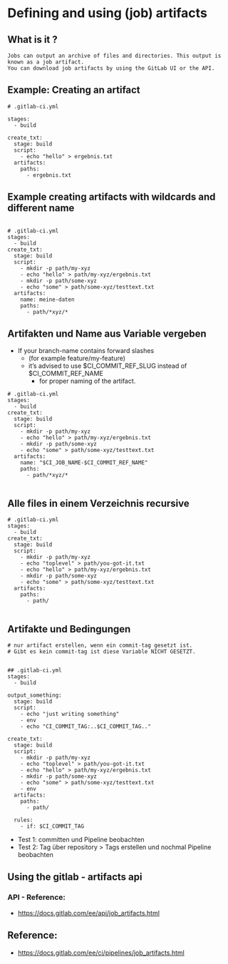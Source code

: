 # Defining and using (job) artifacts 

## What is it ? 

```
Jobs can output an archive of files and directories. This output is known as a job artifact.
You can download job artifacts by using the GitLab UI or the API.
```

## Example: Creating an artifact 

```
# .gitlab-ci.yml 

stages: 
  - build 

create_txt:
  stage: build 
  script:
    - echo "hello" > ergebnis.txt 
  artifacts:
    paths:
      - ergebnis.txt

```

## Example creating artifacts with wildcards and different name 

```

# .gitlab-ci.yml 
stages: 
  - build 
create_txt:
  stage: build 
  script:
    - mkdir -p path/my-xyz    
    - echo "hello" > path/my-xyz/ergebnis.txt
    - mkdir -p path/some-xyz
    - echo "some" > path/some-xyz/testtext.txt
  artifacts:
    name: meine-daten 
    paths:
      - path/*xyz/*

```

## Artifakten und Name aus Variable vergeben 

  * If your branch-name contains forward slashes
    * (for example feature/my-feature) 
    * it’s advised to use $CI_COMMIT_REF_SLUG instead of $CI_COMMIT_REF_NAME 
      * for proper naming of the artifact.

```
# .gitlab-ci.yml 
stages: 
  - build 
create_txt:
  stage: build 
  script:
    - mkdir -p path/my-xyz    
    - echo "hello" > path/my-xyz/ergebnis.txt
    - mkdir -p path/some-xyz
    - echo "some" > path/some-xyz/testtext.txt
  artifacts:
    name: "$CI_JOB_NAME-$CI_COMMIT_REF_NAME" 
    paths:
      - path/*xyz/*


```

## Alle files in einem Verzeichnis recursive 

```
# .gitlab-ci.yml 
stages: 
  - build 
create_txt:
  stage: build 
  script:
    - mkdir -p path/my-xyz    
    - echo "toplevel" > path/you-got-it.txt
    - echo "hello" > path/my-xyz/ergebnis.txt
    - mkdir -p path/some-xyz
    - echo "some" > path/some-xyz/testtext.txt 
  artifacts:
    paths:
      - path/


```

## Artifakte und Bedingungen 

```
# nur artifact erstellen, wenn ein commit-tag gesetzt ist. 
# Gibt es kein commit-tag ist diese Variable NICHT GESETZT. 


## .gitlab-ci.yml 
stages: 
  - build 

output_something:
  stage: build
  script:
    - echo "just writing something"
    - env
    - echo "CI_COMMIT_TAG:..$CI_COMMIT_TAG.."

create_txt:
  stage: build 
  script:
    - mkdir -p path/my-xyz    
    - echo "toplevel" > path/you-got-it.txt
    - echo "hello" > path/my-xyz/ergebnis.txt
    - mkdir -p path/some-xyz
    - echo "some" > path/some-xyz/testtext.txt 
    - env
  artifacts:
    paths:
      - path/

  rules:
    - if: $CI_COMMIT_TAG

```

  * Test 1: committen und Pipeline beobachten 
  * Test 2: Tag über repository > Tags erstellen und nochmal Pipeline beobachten  

## Using the gitlab - artifacts api 



### API - Reference:

  * https://docs.gitlab.com/ee/api/job_artifacts.html



## Reference:

  * https://docs.gitlab.com/ee/ci/pipelines/job_artifacts.html
